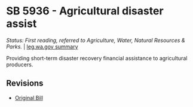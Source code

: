 # SB 5936 - Agricultural disaster assist
*Status: First reading, referred to Agriculture, Water, Natural Resources & Parks.* | [leg.wa.gov summary](https://app.leg.wa.gov/billsummary?BillNumber=5936&Year=2021)

Providing short-term disaster recovery financial assistance to agricultural producers.

## Revisions
* [Original Bill](1/)